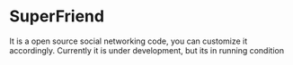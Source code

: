 # SuperFriend
It is a open source social networking code, you can customize it accordingly.
Currently it is under development, but its in running condition

